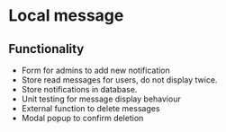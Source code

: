 # Local message

## Functionality
- Form for admins to add new notification
- Store read messages for users, do not display twice.
- Store notifications in database.
- Unit testing for message display behaviour
- External function to delete messages
- Modal popup to confirm deletion
